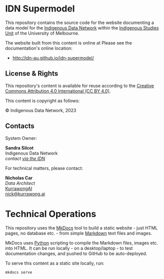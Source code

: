 # IDN Supermodel

This repository contains the source code for the website documenting a data model for the [Indigenous Data Network](https://mspgh.unimelb.edu.au/centres-institutes/centre-for-health-equity/research-group/indigenous-data-network) within the [Indigenous Studies Unit](https://mspgh.unimelb.edu.au/centres-institutes/centre-for-health-equity/research-group/indigenous-studies) of the University of Melbourne.

The website built from this content is online at 
Please see the documentation's online location:

* <http://idn-au.github.io/idn-supermodel/>

## License & Rights

This repository's content is available for reuse according to the [Creative Commons Attribution 4.0 International (CC BY 4.0)](https://creativecommons.org/licenses/by/4.0/).

This content is copyright as follows:

&copy; Indigenous Data Network, 2023

## Contacts

System Owner:

**Sandra Silcot**  
Indigenous Data Network  
*contact [via the IDN](https://mspgh.unimelb.edu.au/centres-institutes/centre-for-health-equity/research-group/indigenous-data-network)*

For technical matters, please contact:

**Nicholas Car**  
_Data Architect_  
[KurrawongAI](https://kurrawong.ai)  
<nick@kurrawong.ai>


# Technical Operations

This repository uses the [MkDocs](https://www.mkdocs.org/) tool to build a static website - just HTML pages, no database etc. - from simple [Markdown](https://www.markdownguide.org/) text files and images.

MkDocs uses [Python](https://www.python.org/) scripting to compile the Markdown files, images etc. into HTML. It can be run locally - on a desktop/laptop - to test documentation changes, and pushed to GitHub to be auto-deployed.

To serve this content as a static site locally, run:

`mkdocs serve`